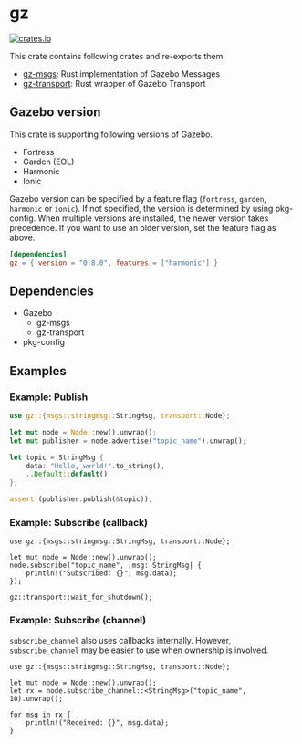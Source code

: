 # gz

[![crates.io](https://img.shields.io/crates/v/gz.svg)](https://crates.io/crates/gz)

This crate contains following crates and re-exports them.

- [gz-msgs](https://crates.io/crates/gz-msgs): Rust implementation of Gazebo Messages
- [gz-transport](https://crates.io/crates/gz-transport): Rust wrapper of Gazebo Transport

## Gazebo version

This crate is supporting following versions of Gazebo.

- Fortress
- Garden (EOL)
- Harmonic
- Ionic

Gazebo version can be specified by a feature flag (`fortress`, `garden`, `harmonic` or `ionic`). If not specified, the version is determined by using pkg-config. When multiple versions are installed, the newer version takes precedence. If you want to use an older version, set the feature flag as above.

```toml
[dependencies]
gz = { version = "0.8.0", features = ["harmonic"] }
```

## Dependencies

- Gazebo
  - gz-msgs
  - gz-transport
- pkg-config

## Examples

### Example: Publish

```rust
use gz::{msgs::stringmsg::StringMsg, transport::Node};

let mut node = Node::new().unwrap();
let mut publisher = node.advertise("topic_name").unwrap();

let topic = StringMsg {
    data: "Hello, world!".to_string(),
    ..Default::default()
};

assert!(publisher.publish(&topic));
```

### Example: Subscribe (callback)

```rust,no_run
use gz::{msgs::stringmsg::StringMsg, transport::Node};

let mut node = Node::new().unwrap();
node.subscribe("topic_name", |msg: StringMsg| {
    println!("Subscribed: {}", msg.data);
});

gz::transport::wait_for_shutdown();
```

### Example: Subscribe (channel)

`subscribe_channel` also uses callbacks internally. However, `subscribe_channel` may be easier to use when ownership is involved.

```rust,no_run
use gz::{msgs::stringmsg::StringMsg, transport::Node};

let mut node = Node::new().unwrap();
let rx = node.subscribe_channel::<StringMsg>("topic_name", 10).unwrap();

for msg in rx {
    println!("Received: {}", msg.data);
}
```
